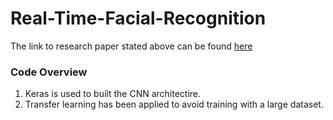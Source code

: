 # Real-Time-Facial-Recognition

The link to research paper stated above can be found [here](http://www.robots.ox.ac.uk/~vgg/publications/2015/Parkhi15/parkhi15.pdf)


### Code Overview
1. Keras is used to built the CNN architectire.
2. Transfer learning has been applied to avoid training with a large dataset. 
